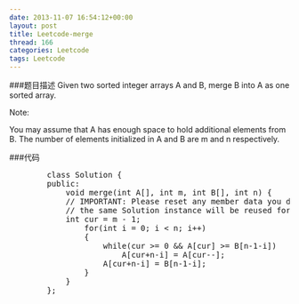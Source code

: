 ```yaml
---
date: 2013-11-07 16:54:12+00:00
layout: post
title: Leetcode-merge
thread: 166
categories: Leetcode
tags: Leetcode
---
```


###题目描述
Given two sorted integer arrays A and B, merge B into A as one sorted array.

Note:

You may assume that A has enough space to hold additional elements from B. The number of elements initialized in A and B are m and n respectively.

###代码
<pre class="prettyprint linenums">
		class Solution {
		public:
		    void merge(int A[], int m, int B[], int n) {
			// IMPORTANT: Please reset any member data you declared, as
			// the same Solution instance will be reused for each test case.
			int cur = m - 1;
		    	for(int i = 0; i < n; i++)
		    	{
		    		while(cur >= 0 && A[cur] >= B[n-1-i])
		    			A[cur+n-i] = A[cur--];
		    		A[cur+n-i] = B[n-1-i];
		    	}
		    }
		};

</pre>